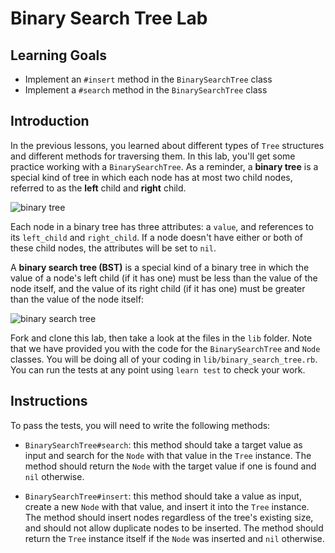 # Binary Search Tree Lab

## Learning Goals

- Implement an `#insert` method in the `BinarySearchTree` class
- Implement a `#search` method in the `BinarySearchTree` class

## Introduction

In the previous lessons, you learned about different types of `Tree` structures
and different methods for traversing them. In this lab, you'll get some practice
working with a `BinarySearchTree`. As a reminder, a **binary tree** is a special
kind of tree in which each node has at most two child nodes, referred to as the
**left** child and **right** child.

![binary tree](https://curriculum-content.s3.amazonaws.com/phase-4/phase-4-data-structures-tree/binary-tree.png)

Each node in a binary tree has three attributes: a `value`, and references to
its `left_child` and `right_child`. If a node doesn't have either or both of
these child nodes, the attributes will be set to `nil`.

A **binary search tree (BST)** is a special kind of a binary tree in which the
value of a node's left child (if it has one) must be less than the value of the
node itself, and the value of its right child (if it has one) must be greater
than the value of the node itself:

![binary search tree](https://curriculum-content.s3.amazonaws.com/phase-4/phase-4-data-structures-tree/binary-search-tree.png)

Fork and clone this lab, then take a look at the files in the `lib` folder. Note
that we have provided you with the code for the `BinarySearchTree` and `Node`
classes. You will be doing all of your coding in `lib/binary_search_tree.rb`.
You can run the tests at any point using `learn test` to check your work.

## Instructions

To pass the tests, you will need to write the following methods:

- `BinarySearchTree#search`: this method should take a target value as input and
  search for the `Node` with that value in the `Tree` instance. The method
  should return the `Node` with the target value if one is found and `nil`
  otherwise.

- `BinarySearchTree#insert`: this method should take a value as input, create a
  new `Node` with that value, and insert it into the `Tree` instance. The method
  should insert nodes regardless of the tree's existing size, and should not
  allow duplicate nodes to be inserted. The method should return the `Tree`
  instance itself if the `Node` was inserted and `nil` otherwise.
